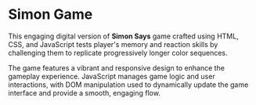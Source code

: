# Simon Game

This engaging digital version of **Simon Says** game crafted using HTML, CSS, and JavaScript tests player's memory and reaction skills 
by challenging them to replicate progressively longer color sequences.

The game features a vibrant and responsive design to enhance the gameplay experience. JavaScript manages game logic and user interactions,
with DOM manipulation used to dynamically update the game interface and provide a smooth, engaging flow.